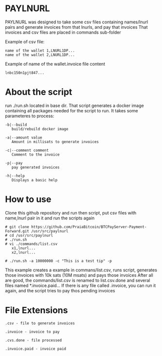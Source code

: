 # PAYLNURL

PAYLNURL was designed to take some csv files containing names/lnurl pairs and generate invoices from that lnurls, and pay that invoices
That invoices and csv files are placed in commands sub-folder

Example of csv file:
```
name of the wallet 1,LNURL1DP...
name of the wallet 2,LNURL1DP...
```
Example of name of the wallet.invoice file content
```
lnbc150n1pjt847...
```


# About the script
run ./run.sh located in base dir.
That script generates a docker image containing all packages needed for the script to run.
It takes some parameteres to process:
```
-b|--build
   build/rebuild docker image

-a|--amount value
   Amount in millisats to generate invoices

-c|--comment comment
   Comment to the invoice

-p|--pay
   pay generated invoices

-h|--help
   Displays a basic help
```

# How to use
Clone this github repository and run then script, put csv files with name,lnurl pair in it and run the scripts again
```
# git clone https://github.com/PraiaBitcoin/BTCPayServer-Payment-Forward.git /usr/src/paylnurl
# cd /usr/src/paylnurl
# ./run.sh
# vi ./commands/list.csv
   x1,lnurl...
   x2,lnurl...

# ./run.sh -a 10000000 -c "This is a test tip" -p
```
This example creates a example in commans/list.csv, runs script, generates those invoices with 10k sats (10M msats) and pays those invoices
After all are good, the commands/list.csv is renamed to list.csv.done and several files named *.invoice.paid... If there is any file called .invoice, you can run it again, and the script tries to pay thos pending invoices

# File Extensions
```
.csv - file to generate invoices

.invoice - invoice to pay

.cvs.done - file processed

.invoice.paid - invoice paid
```
